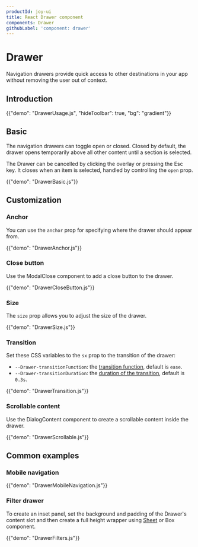 ```yaml
---
productId: joy-ui
title: React Drawer component
components: Drawer
githubLabel: 'component: drawer'
---
```


# Drawer

<p class="description">Navigation drawers provide quick access to other destinations in your app without removing the user out of context.</p>

## Introduction

{{"demo": "DrawerUsage.js", "hideToolbar": true, "bg": "gradient"}}

## Basic

The navigation drawers can toggle open or closed. Closed by default, the drawer opens temporarily above all other content until a section is selected.

The Drawer can be cancelled by clicking the overlay or pressing the Esc key.
It closes when an item is selected, handled by controlling the `open` prop.

{{"demo": "DrawerBasic.js"}}

## Customization

### Anchor

You can use the `anchor` prop for specifying where the drawer should appear from.

{{"demo": "DrawerAnchor.js"}}

### Close button

Use the ModalClose component to add a close button to the drawer.

{{"demo": "DrawerCloseButton.js"}}

### Size

The `size` prop allows you to adjust the size of the drawer.

{{"demo": "DrawerSize.js"}}

### Transition

Set these CSS variables to the `sx` prop to the transition of the drawer:

- `--Drawer-transitionFunction`: the [transition function](https://developer.mozilla.org/en-US/docs/Web/CSS/transition-timing-function), default is `ease`.
- `--Drawer-transitionDuration`: the [duration of the transition](https://developer.mozilla.org/en-US/docs/Web/CSS/transition-duration), default is `0.3s`.

{{"demo": "DrawerTransition.js"}}

### Scrollable content

Use the DialogContent component to create a scrollable content inside the drawer.

{{"demo": "DrawerScrollable.js"}}

## Common examples

### Mobile navigation

{{"demo": "DrawerMobileNavigation.js"}}

### Filter drawer

To create an inset panel, set the background and padding of the Drawer's content slot and then create a full height wrapper using [Sheet](/joy-ui/react-sheet/) or Box component.

{{"demo": "DrawerFilters.js"}}
